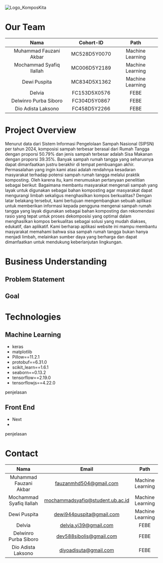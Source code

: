 ![Logo_KomposKita](https://github.com/user-attachments/assets/5b204b8f-b62e-4746-a493-4fee5ee0afd3)

# Our Team
|          Nama         | Cohort-ID |       Path       |
|:---------------------:|:----------:|:----------------:|
|  Muhammad Fauzani Akbar  |  MC528D5Y0070   | Machine Learning |
|  Mochammad Syafiq Ilallah  |  MC006D5Y2189   | Machine Learning |
|  Dewi Puspita    |  MC834D5X1362  |   Machine Learning |
|  Delvia   |  FC153D5X0576   |  FEBE |
|  Delwinro Purba Siboro  |  FC304D5Y0867   |  FEBE |
|  Dio Adista Laksono     |  FC458D5Y2266   |      FEBE     |

# Project Overview
Menurut data dari Sistem Informasi Pengelolaan Sampah Nasional (SIPSN) per tahun 2024, komposisi sampah terbesar berasal dari Rumah Tangga dengan proporsi 50.79% dan jenis sampah terbesar adalah Sisa Makanan dengan proporsi 39.35%. Banyak sampah rumah tangga yang seharusnya dapat dimanfaatkan justru berakhir di tempat pembuangan akhir. Permasalahan yang ingin kami atasi adalah rendahnya kesadaran masyarakat terhadap potensi sampah rumah tangga melalui praktik komposting. Oleh karena itu, kami merumuskan pertanyaan penelitian sebagai berikut: Bagaimana membantu masyarakat mengenali sampah yang layak untuk digunakan sebagai bahan komposting agar masyarakat dapat mengurangi limbah sekaligus menghasilkan kompos berkualitas? Dengan latar belakang tersebut, kami bertujuan mengembangkan sebuah aplikasi untuk memberikan informasi kepada pengguna mengenai sampah rumah tangga yang layak digunakan sebagai bahan komposting dan rekomendasi rasio yang tepat untuk proses dekomposisi yang optimal dalam menghasilkan kompos berkualitas sebagai solusi yang mudah diakses, edukatif, dan aplikatif. Kami berharap aplikasi website ini mampu membantu masyarakat memahami bahwa sisa sampah rumah tangga bukan hanya menjadi limbah, melainkan sumber daya yang berharga dan dapat dimanfaatkan untuk mendukung keberlanjutan lingkungan.

# Business Understanding
## Problem Statement

## Goal

# Technologies
## Machine Learning 
- keras
- matplotlib
- Pillow==11.2.1
- protobuf==6.31.0
- scikit_learn==1.6.1
- seaborn==0.13.2
- tensorflow==2.19.0
- tensorflowjs==4.22.0

penjelasan

## Front End
- Next
- 
penjelasan


# Contact
|          Nama         | Email |       Path       |
|:---------------------:|:----------:|:----------------:|
|  Muhammad Fauzani Akbar  |  fauzanmhd504@gmail.com   | Machine Learning |
|  Mochammad Syafiq Ilallah  |  mochammadsyafiq@student.ub.ac.id   | Machine Learning |
|  Dewi Puspita    |  dewi944puspita@gmail.com  |   Machine Learning |
|  Delvia   |  delvia.yi39@gmail.com   |  FEBE |
|  Delwinro Purba Siboro  |  dev588sibolis@gmail.com   |  FEBE |
|  Dio Adista Laksono     |  diyoadisuta@gmail.com   |      FEBE     |
